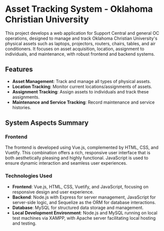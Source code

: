 # Asset Tracking System - Oklahoma Christian University

This project develops a web application for Support Central and general OC operations, designed to manage and track Oklahoma Christian University's physical assets such as laptops, projectors, routers, chairs, tables, and air conditioners. It focuses on asset acquisition, location, assignment to individuals, and maintenance, with robust frontend and backend systems.

## Features

- **Asset Management**: Track and manage all types of physical assets.
- **Location Tracking**: Monitor current locations/assignments of assets.
- **Assignment Tracking**: Assign assets to individuals and track these assignments.
- **Maintenance and Service Tracking**: Record maintenance and service histories.

## System Aspects Summary

### Frontend

The frontend is developed using Vue.js, complemented by HTML, CSS, and Vuetify. This combination offers a rich, responsive user interface that is both aesthetically pleasing and highly functional. JavaScript is used to ensure dynamic interaction and seamless user experiences.


### Technologies Used

- **Frontend**: Vue.js, HTML, CSS, Vuetify, and JavaScript, focusing on responsive design and user experience.
- **Backend**: Node.js with Express for server management, JavaScript for server-side logic, and Sequelize as the ORM for database interactions.
- **Database**: MySQL for structured data storage and management.
- **Local Development Environment**: Node.js and MySQL running on local test machines via XAMPP, with Apache server facilitating local hosting and testing.

